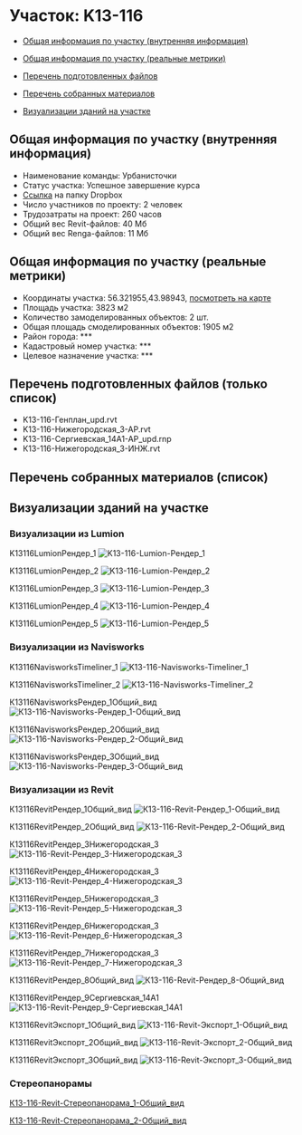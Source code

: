 # Участок: K13-116

* [Общая информация по участку (внутренняя информация)](#Chapter1)

* [Общая информация по участку (реальные метрики)](#Chapter2)

* [Перечень подготовленных файлов](#Chapter3)

* [Перечень собранных материалов](#Chapter4)

* [Визуализации зданий на участке](#Chapter5)

## <a id="Chapter1"></a> Общая информация по участку (внутренняя информация)
+ Наименование команды: Урбанисточки
+ Статус участка: Успешное завершение курса
+ [Ссылка](https://www.dropbox.com/sh/wvvgv1nw1iqred9/AABgrQ5seFnKcEceVOw7Nj5ga/K13_116?dl=0) на папку Dropbox
+ Число участников по проекту: 2 человек
+ Трудозатраты на проект: 260 часов
+ Общий вес Revit-файлов: 40 Мб
+ Общий вес Renga-файлов: 11 Мб
## <a id="Chapter2"></a> Общая информация по участку (реальные метрики)
+ Координаты участка: 56.321955,43.98943, [посмотреть на карте](https://yandex.ru/maps/47/nizhny-novgorod/?ll=43.98943%2C56.321955&z=19)
+ Площадь участка: 3823 м2
+ Количество замоделированных объектов: 2 шт.
+ Общая площадь смоделированных объектов: 1905 м2
+ Район города: *** 
+ Кадастровый номер участка: *** 
+ Целевое назначение участка: *** 
## <a id="Chapter3"></a> Перечень подготовленных файлов (только список)
+ K13-116-Генплан_upd.rvt
+ K13-116-Нижегородская_3-АР.rvt
+ K13-116-Сергиевская_14А1-АР_upd.rnp
+ К13-116-Нижегородская_3-ИНЖ.rvt
## <a id="Chapter4"></a> Перечень собранных материалов (список)
## <a id="Chapter5"></a> Визуализации зданий на участке
### Визуализации из Lumion
K13116LumionРендер_1
![K13-116-Lumion-Рендер_1](/Images/K13_116/K13-116-Lumion-Рендер_1_Compressed.jpg)

K13116LumionРендер_2
![K13-116-Lumion-Рендер_2](/Images/K13_116/K13-116-Lumion-Рендер_2_Compressed.jpg)

K13116LumionРендер_3
![K13-116-Lumion-Рендер_3](/Images/K13_116/K13-116-Lumion-Рендер_3_Compressed.jpg)

K13116LumionРендер_4
![K13-116-Lumion-Рендер_4](/Images/K13_116/K13-116-Lumion-Рендер_4_Compressed.jpg)

K13116LumionРендер_5
![K13-116-Lumion-Рендер_5](/Images/K13_116/K13-116-Lumion-Рендер_5_Compressed.jpg)

### Визуализации из Navisworks
K13116NavisworksTimeliner_1
![K13-116-Navisworks-Timeliner_1](/Images/K13_116/K13-116-Navisworks-Timeliner_1_Compressed.jpg)

K13116NavisworksTimeliner_2
![K13-116-Navisworks-Timeliner_2](/Images/K13_116/K13-116-Navisworks-Timeliner_2_Compressed.jpg)

К13116NavisworksРендер_1Общий_вид
![К13-116-Navisworks-Рендер_1-Общий_вид](/Images/K13_116/К13-116-Navisworks-Рендер_1-Общий_вид_Compressed.jpg)

К13116NavisworksРендер_2Общий_вид
![К13-116-Navisworks-Рендер_2-Общий_вид](/Images/K13_116/К13-116-Navisworks-Рендер_2-Общий_вид_Compressed.jpg)

К13116NavisworksРендер_3Общий_вид
![К13-116-Navisworks-Рендер_3-Общий_вид](/Images/K13_116/К13-116-Navisworks-Рендер_3-Общий_вид_Compressed.jpg)

### Визуализации из Revit
К13116RevitРендер_1Общий_вид
![К13-116-Revit-Рендер_1-Общий_вид](/Images/K13_116/К13-116-Revit-Рендер_1-Общий_вид_Compressed.jpg)

К13116RevitРендер_2Общий_вид
![К13-116-Revit-Рендер_2-Общий_вид](/Images/K13_116/К13-116-Revit-Рендер_2-Общий_вид_Compressed.jpg)

К13116RevitРендер_3Нижегородская_3
![К13-116-Revit-Рендер_3-Нижегородская_3](/Images/K13_116/К13-116-Revit-Рендер_3-Нижегородская_3_Compressed.jpg)

К13116RevitРендер_4Нижегородская_3
![К13-116-Revit-Рендер_4-Нижегородская_3](/Images/K13_116/К13-116-Revit-Рендер_4-Нижегородская_3_Compressed.jpg)

К13116RevitРендер_5Нижегородская_3
![К13-116-Revit-Рендер_5-Нижегородская_3](/Images/K13_116/К13-116-Revit-Рендер_5-Нижегородская_3_Compressed.jpg)

К13116RevitРендер_6Нижегородская_3
![К13-116-Revit-Рендер_6-Нижегородская_3](/Images/K13_116/К13-116-Revit-Рендер_6-Нижегородская_3_Compressed.jpg)

К13116RevitРендер_7Нижегородская_3
![К13-116-Revit-Рендер_7-Нижегородская_3](/Images/K13_116/К13-116-Revit-Рендер_7-Нижегородская_3_Compressed.jpg)

К13116RevitРендер_8Общий_вид
![К13-116-Revit-Рендер_8-Общий_вид](/Images/K13_116/К13-116-Revit-Рендер_8-Общий_вид_Compressed.jpg)

К13116RevitРендер_9Сергиевская_14А1
![К13-116-Revit-Рендер_9-Сергиевская_14А1](/Images/K13_116/К13-116-Revit-Рендер_9-Сергиевская_14А1_Compressed.jpg)

К13116RevitЭкспорт_1Общий_вид
![К13-116-Revit-Экспорт_1-Общий_вид](/Images/K13_116/К13-116-Revit-Экспорт_1-Общий_вид_Compressed.jpg)

К13116RevitЭкспорт_2Общий_вид
![К13-116-Revit-Экспорт_2-Общий_вид](/Images/K13_116/К13-116-Revit-Экспорт_2-Общий_вид_Compressed.jpg)

К13116RevitЭкспорт_3Общий_вид
![К13-116-Revit-Экспорт_3-Общий_вид](/Images/K13_116/К13-116-Revit-Экспорт_3-Общий_вид_Compressed.jpg)

### Стереопанорамы
[К13-116-Revit-Стереопанорама_1-Общий_вид](https://pano.autodesk.com/pano.html?url=jpgs/f727dc3f-f290-42da-ab1b-1597bfafb57a&version=2)

[К13-116-Revit-Стереопанорама_2-Общий_вид](https://pano.autodesk.com/pano.html?url=jpgs/9f396196-0048-4286-b6a7-3577d27875f7&version=2)

